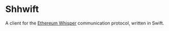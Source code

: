 Shhwift
=======

A client for the [Ethereum Whisper][1] communication protocol, written in Swift.

[1]: https://github.com/ethereum/wiki/wiki/Whisper

